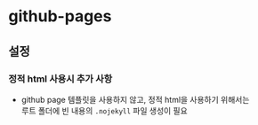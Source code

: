 ﻿# github-pages

## 설정

### 정적 html 사용시 추가 사항

* github page 템플릿을 사용하지 않고, 정적 html을 사용하기 위해서는  
  루트 폴더에 빈 내용의 `.nojekyll` 파일 생성이 필요


